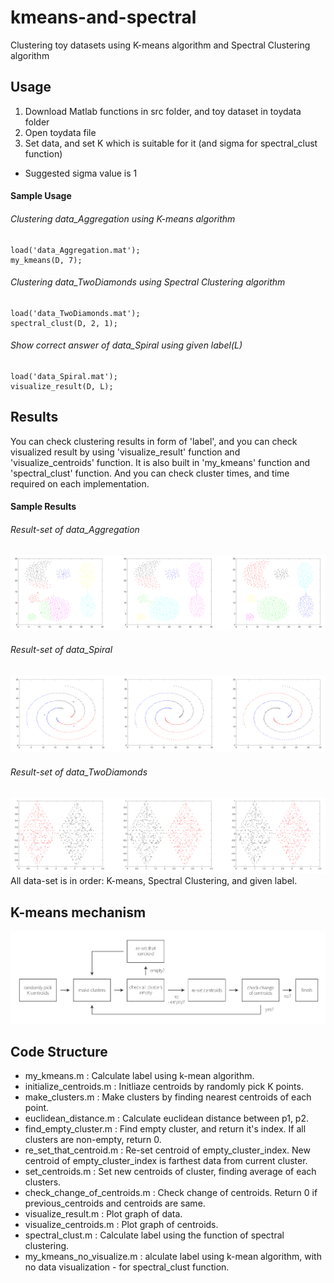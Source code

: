 # kmeans-and-spectral
Clustering toy datasets using K-means algorithm and Spectral Clustering algorithm

## Usage
  1. Download Matlab functions in src folder, and toy dataset in toydata folder
  1. Open toydata file
  1. Set data, and set K which is suitable for it (and sigma for spectral_clust function)
- Suggested sigma value is 1
#### Sample Usage
###### Clustering data_Aggregation using K-means algorithm
```
load('data_Aggregation.mat');
my_kmeans(D, 7);
```
###### Clustering data_TwoDiamonds using Spectral Clustering algorithm
```
load('data_TwoDiamonds.mat');
spectral_clust(D, 2, 1);
```
###### Show correct answer of data_Spiral using given label(L)
```
load('data_Spiral.mat');
visualize_result(D, L);
```

## Results
You can check clustering results in form of 'label', and you can check visualized result by using 'visualize_result' function and 'visualize_centroids' function. It is also built in 'my_kmeans' function and 'spectral_clust' function.
And you can check cluster times, and time required on each implementation.

#### Sample Results
###### Result-set of data_Aggregation
![Alt Text](https://github.com/PJunhyuk/kmeans-and-spectral/blob/master/img/aggregation_set_1.png)
###### Result-set of data_Spiral
![Alt Text](https://github.com/PJunhyuk/kmeans-and-spectral/blob/master/img/spiral_set_1.png)
###### Result-set of data_TwoDiamonds
![Alt Text](https://github.com/PJunhyuk/kmeans-and-spectral/blob/master/img/twodiamonds_set_1.png)
All data-set is in order: K-means, Spectral Clustering, and given label.

## K-means mechanism
![Alt Text](https://github.com/PJunhyuk/kmeans-and-spectral/blob/master/img/kmeans-mechanism_1.png)

## Code Structure
-	my_kmeans.m : Calculate label using k-mean algorithm.
- initialize_centroids.m : Initliaze centroids by randomly pick K points.
- make_clusters.m : Make clusters by finding nearest centroids of each point.
- euclidean_distance.m : Calculate euclidean distance between p1, p2.
- find_empty_cluster.m : Find empty cluster, and return it's index. If all clusters are non-empty, return 0.
- re_set_that_centroid.m : Re-set centroid of empty_cluster_index. New centroid of empty_cluster_index is farthest data from current cluster.
- set_centroids.m : Set new centroids of cluster, finding average of each clusters.
- check_change_of_centroids.m : Check change of centroids. Return 0 if previous_centroids and centroids are same.
- visualize_result.m : Plot graph of data.
- visualize_centroids.m : Plot graph of centroids.
- spectral_clust.m : Calculate label using the function of spectral clustering.
- my_kmeans_no_visualize.m : alculate label using k-mean algorithm, with no data visualization - for spectral_clust function.
